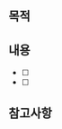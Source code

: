 ## 목적
> <!-- issue 목적 작성 -->

## 내용
- [ ] <!-- 작업 내용 명시 -->
- [ ] <!-- 작업 내용 명시 -->

## 참고사항
<!-- 참고사항 링크 -->